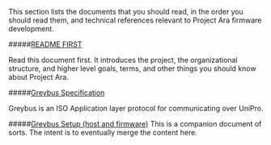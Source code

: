 This section lists the documents that you should read, in the order you
should read them, and technical references relevant to Project Ara
firmware development.

#####[README FIRST](README-FIRST) 

Read this document first. It introduces the project, the
organizational structure, and higher level goals, terms, and other
things you should know about Project Ara.

<!-- #####[MIPI UniPro v1.6 Specifications brief](Private-Content)

MIPI UniPro is the common interconnect and communications standard used by components on
Project Ara. 
-->
#####[Greybus Specification](https://github.com/projectara/greybus-spec)

Greybus is an ISO Application layer protocol for communicating over UniPro. 

<!--#####[Toshiba ASIC Specifications](Private-Content)
Reference manuals for the bridge ASICs and switch.

#####[Toshiba ASIC Appendices and Register Maps](Private-Content)
Additional appendices and register maps provided under additional NDAs for external IP in the bridge chips.

#####[AP Bridge ASIC Memory Map](Private-Content)

#####[GP Bridge ASIC Memory Map](Private-Content)
-->
#####[Greybus Setup (host and firmware)](Private-Content)
This is a companion document of sorts. The intent is to eventually merge the content here.
<!--
#####[BDB2A Design Files](Private-Content)

#####[BDB2A PCB Top side](Private-Content)

#####[BDB2A PCB Bottom side](Private-Content)

#####[Module Design Files](Private-Content)

#####[Endoskeleton Design Files](Private-Content)
-->